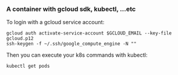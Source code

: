 ### A container with gcloud sdk, kubectl, ...etc


To login with a gcloud service account:
```shell
gcloud auth activate-service-account $GCLOUD_EMAIL --key-file gcloud.p12
ssh-keygen -f ~/.ssh/google_compute_engine -N ""
```

Then you can execute your k8s commands with kubectl:
```shell
kubectl get pods
```
